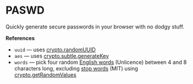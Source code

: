 # PASWD

Quickly generate secure passwords in your browser with no dodgy stuff.

**References**

- `uuid` — uses [crypto.randomUUID](https://developer.mozilla.org/en-US/docs/Web/API/Crypto/randomUUID)
- `aes` — uses [crypto.subtle.generateKey](https://developer.mozilla.org/en-US/docs/Web/API/SubtleCrypto/generateKey)
- `words` — pick four random [English words](https://github.com/dwyl/english-words/tree/master) (Unlicence) between 4 and 8 characters long, excluding [stop words](https://github.com/fergiemcdowall/stopword/blob/main/src/stopwords_eng.js) (MIT) using [crypto.getRandomValues](https://developer.mozilla.org/en-US/docs/Web/API/Crypto/getRandomValues)
